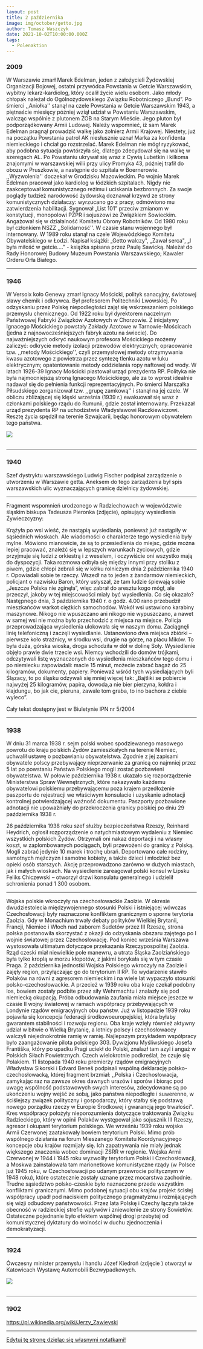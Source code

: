 ```yaml
---
layout: post
title: 2 października
image: img/october/getto.jpg
author: Tomasz Waszczyk
date: 2021-10-02T10:00:00.000Z
tags:
  - Polenaktion
---
```


### 2009

W Warszawie zmarł Marek Edelman, jeden z założycieli Żydowskiej Organizacji Bojowej, ostatni przywódca Powstania w Getcie Warszawskim, wybitny lekarz-kardiolog, który ocalił życie wielu osobom. Jako młody chłopak należał do Ogólnożydowskiego Związku Robotniczego „Bund”. Po śmierci ,,Aniołka'' stanął na czele Powstania w Getcie Warszawskim 1943, a piętnaście miesięcy później wziął udział w Powstaniu Warszawskim, walcząc wspólnie z plutonem ŻOB na Starym Mieście. Jego pluton był podporządkowany Armii Ludowej. Należy wspomnieć, iż sam Marek Edelman pragnął prowadzić walkę jako żołnierz Armii Krajowej. Niestety, już na początku Powstania patrol AK niesłusznie uznał Marka za konfidenta niemieckiego i chciał go rozstrzelać. Marek Edelman nie mógł ryzykować, aby podobna sytuacja powtórzyła się, dlatego zdecydował się na walkę w szeregach AL. Po Powstaniu ukrywał się wraz z Cywią Lubetkin i kilkoma znajomymi w warszawskiej wilii przy ulicy Promyka 43, później trafił do obozu w Pruszkowie, a następnie do szpitala w Boernerowie. ,,Wyzwolenia'' doczekał w Grodzisku Mazowieckim. Po wojnie Marek Edelman pracował jako kardiolog w łódzkich szpitalach. Nigdy nie zaakceptował komunistycznego reżimu i uciskania bezbronnych. Za swoje poglądy tudzież narodowość żydowską doznawał krzywd ze strony komunistycznych działaczy: wyrzucano go z pracy, odmówiono mu zatwierdzenia habilitacji. Sygnował „List 101” przeciw zmianom w konstytucji, monopolowi PZPR i sojuszowi ze Związkiem Sowieckim. Angażował się w działalność Komitetu Obrony Robotników. Od 1980 roku był członkiem NSZZ ,,Solidarność''. W czasie stanu wojennego był internowany. W 1989 roku stanął na czele Wojewódzkiego Komitetu Obywatelskiego w Łodzi. Napisał książki: „Getto walczy", „Zawał serca", „I była miłość w getcie...." - książka spisana przez Paulę Sawicką. Należał do Rady Honorowej Budowy Muzeum Powstania Warszawskiego; Kawaler Orderu Orła Białego.

---

### 1946

W Versoix koło Genewy zmarł Ignacy Mościcki, polityk sanacyjny, światowej sławy chemik i odkrywca. Był profesorem Politechniki Lwowskiej. Po odzyskaniu przez Polskę niepodległości zajął się wskrzeszaniem polskiego przemysłu chemicznego. Od 1922 roku był dyrektorem naczelnym Państwowej Fabryki Związków Azotowych w Chorzowie. Z inicjatywy Ignacego Mościckiego powstały Zakłady Azotowe w Tarnowie-Mościcach (jedna z najnowocześniejszych fabryk azotu na świecie). Do najważniejszych odkryć naukowym profesora Mościckiego możemy zaliczyć: odkrycie metody izolacji przewodów elektrycznych; opracowanie tzw. ,,metody Mościckiego'', czyli przemysłowej metody otrzymywania kwasu azotowego z powietrza przez syntezę tlenku azotu w łuku elektrycznym; opatentowanie metody oddzielania ropy naftowej od wody. W latach 1926-39 Ignacy Mościcki piastował urząd prezydenta RP. Polityka nie była najmocniejszą stroną Ignacego Mościckiego, ale za to wprost idealnie nadawał się do pełnienia funkcji reprezentacyjnych. Po śmierci Marszałka Piłsudskiego zorganizował tzw. ,,grupę zamkową'' i stanął na jej czele. W obliczu zbliżającej się klęski września (1939 r.) ewakuował się wraz z członkami polskiego rządu do Rumunii, gdzie został internowany. Przekazał urząd prezydenta RP na uchodźstwie Władysławowi Raczkiewiczowi. Resztę życia spędził na terenie Szwajcarii, będąc honorowym obywatelem tego państwa.

<img src="./img/october/moscicki.jpg"><br><br>

---

### 1940

Szef dystryktu warszawskiego Ludwig Fischer podpisał zarządzenie o utworzeniu w Warszawie getta. Aneksem do tego zarządzenia był spis warszawskich ulic wyznaczających granicę dzielnicy żydowskiej.

---

Fragment wspomnień urodzonego w Radziechowach w województwie śląskim biskupa Tadeusza Pieronka (zdjęcie), opisujący wysiedlenia Żywieczcyzny:

Krążyła po wsi wieść, że nastąpią wysiedlania, ponieważ już nastąpiły w sąsiednich wioskach. Ale wiadomości o charakterze tego wysiedlenia były mylne. Mówiono mianowicie, że są to przesiedlenia do miejsc, gdzie można lepiej pracować, znaleźć się w lepszych warunkach życiowych, gdzie przyjmuje się ludzi z orkiestrą i z weselem, i oczywiście oni wszystko mają do dyspozycji. Taka rozmowa odbyła się między innymi przy stoliku z piwem, gdzie chłopi zebrali się w kółku rolniczym dnia 2 października 1940 r. Opowiadali sobie te rzeczy. Wszedł na to jeden z żandarmów niemieckich, policjant o nazwisku Baron, który usłyszał, że tam ludzie śpiewają sobie „Jeszcze Polska nie zginęła”, więc zabrał do aresztu kogo mógł, ale przeczył, jakoby w tej miejscowości miały być wysiedlenia. Co się okazało? Następnego dnia, 3 października 1940 r. o godz. 4.00 rano przebudził mieszkańców warkot ciężkich samochodów. Wokół wsi ustawiono karabiny maszynowe. Nikogo nie wpuszczano ani nikogo nie wypuszczano, a nawet w samej wsi nie można było przechodzić z miejsca na miejsce. Policja przeprowadzająca wysiedlenia ulokowała się w naszym domu. Zaciągnęli linię telefoniczną i zaczęli wysiedlanie. Ustanowiono dwa miejsca zbiórki – pierwsze koło strażnicy, w środku wsi, drugie na górze, na placu Mików. To była duża, górska wioska, droga schodziła w dół w dolinę Soły. Wysiedlenie objęło prawie dwie trzecie wsi. Niemcy wchodzili do domów trójkami, odczytywali listę wyznaczonych do wysiedlenia mieszkańców tego domu i po niemiecku zapowiadali: macie 15 minut, możecie zabrać bagaż do 25 kilogramów, dokumenty, papiery. Ponieważ wśród tych wysiedlających byli Ślązacy, to po śląsku odzywali się mniej więcej tak: „Bajtliki se pobiercie najwyżej 25 kilogramów, papira, dowoda,a nie bier pierzyna, kołdra i klajdungu, bo jak cie, pieruna, zawale tom graba, to ino bachora z ciebie wyleco”.

Cały tekst dostępny jest w Biuletynie IPN nr 5/2004

---

### 1938

W dniu 31 marca 1938 r. sejm polski wobec spodziewanego masowego powrotu do kraju polskich Żydów zamieszkałych na terenie Niemiec, uchwalił ustawę o pozbawianiu obywatelstwa. Zgodnie z jej zapisami obywatele polscy przebywający nieprzerwanie za granicą co najmniej przez 5 lat po powstaniu Państwa Polskiego mogli zostać pozbawieni obywatelstwa. W połowie października 1938 r. ukazało się rozporządzenie Ministerstwa Spraw Wewnętrznych, które nakazywało każdemu obywatelowi polskiemu przebywającemu poza krajem przedłożenie paszportu do rejestracji we właściwym konsulacie i uzyskanie adnotacji kontrolnej potwierdzającej ważność dokumentu. Paszporty pozbawione adnotacji nie upoważniały do przekroczenia granicy polskiej po dniu 29 października 1938 r.

26 października 1938 roku szef służby bezpieczeństwa Rzeszy, Reinhard Heydrich, ogłosił rozporządzenie o natychmiastowym wydaleniu z Niemiec wszystkich polskich Żydów. Otrzymali oni nakaz deportacji i na własny koszt, w zaplombowanych pociągach, byli przewożeni do granicy z Polską. Mogli zabrać jedynie 10 marek i trochę ubrań. Deportowano całe rodziny, samotnych mężczyzn i samotne kobiety, a także dzieci i młodzież bez opieki osób starszych. Akcję przeprowadzono zarówno w dużych miastach, jak i małych wioskach. Na wysiedlenie zareagował polski konsul w Lipsku Feliks Chiczewski – otworzył drzwi konsulatu generalnego i udzielił schronienia ponad 1 300 osobom.

---

Wojska polskie wkroczyły na czechosłowackie Zaolzie.
W okresie dwudziestolecia międzywojennego stosunki Polski i istniejącej wówczas Czechosłowacji były naznaczone konfliktem granicznym o sporne terytoria Zaolzia. Gdy w Monachium trwały debaty polityków Wielkiej Brytanii, Francji, Niemiec i Włoch nad zaborem Sudetów przez III Rzeszę, strona polska postanowiła skorzystać z okazji do odzyskania obszaru zajętego po I wojnie światowej przez Czechosłowację.
Pod koniec września Warszawa wystosowała ultimatum dotyczące przekazania Rzeczypospolitej Zaolzia. Rząd czeski miał niewielkie pole manewru, a utrata Śląska Zaolziańskiego była tylko kroplą w morzu kłopotów, z jakimi borykała się w tym czasie Praga. 2 października jednostki Wojska Polskiego wkroczyły na Zaolzie i zajęły region, przyłączając go do terytorium II RP. To wydarzenie stawiło Polaków na równi z agresorem niemieckim i na wiele lat wypaczyło stosunki polsko-czechosłowackie. A przecież w 1939 roku oba kraje czekał podobny los, bowiem zostały podbite przez siły Wehrmachtu i znalazły się pod niemiecką okupacją.
Próba odbudowania zaufania miała miejsce jeszcze w czasie II wojny światowej w ramach współpracy przebywających w Londynie rządów emigracyjnych obu państw. Już w listopadzie 1939 roku pojawiła się koncepcja federacji środkowoeuropejskiej, która byłaby gwarantem stabilności i rozwoju regionu. Oba kraje wzięły również aktywny udział w bitwie o Wielką Brytanię, a lotnicy polscy i czechosłowaccy walczyli niejednokrotnie ramię w ramię. Najlepszym przykładem współpracy było zaangażowanie pilota polskiego 303. Dywizjonu Myśliwskiego Josefa Františka, który po upadku Pragi uciekł do Polski, znalazł tam azyl i angaż w Polskich Siłach Powietrznych. Czech wielokrotnie podkreślał, że czuje się Polakiem.
11 listopada 1940 roku premierzy rządów emigracyjnych Władysław Sikorski i Edvard Beneš podpisali wspólną deklarację polsko-czechosłowacką, której fragment brzmiał: ,,Polska i Czechosłowacja, zamykając raz na zawsze okres dawnych urazów i sporów i biorąc pod uwagę wspólność podstawowych swych interesów, zdecydowane są po ukończeniu wojny wejść ze sobą, jako państwa niepodległe i suwerenne, w ściślejszy związek polityczny i gospodarczy, który stałby się podstawą nowego porządku rzeczy w Europie Środkowej i gwarancją jego trwałości". Kres współpracy położyły nieporozumienia dotyczące traktowania Związku Radzieckiego, który w opinii Polaków występował jako sojusznik III Rzeszy, agresor i okupant terytorium polskiego. We wrześniu 1939 roku wojska Armii Czerwonej zaatakowały bowiem terytorium Polski. Mimo prób wspólnego działania na forum Mieszanego Komitetu Koordynacyjnego koncepcje obu krajów rozmijały się. Ich zapatrywania nie miały jednak większego znaczenia wobec dominacji ZSRR w regionie. Wojska Armii Czerwonej w 1944 i 1945 roku wyzwoliły terytorium Polski i Czechosłowacji, a Moskwa zainstalowała tam marionetkowe komunistyczne rządy (w Polsce już 1945 roku, w Czechosłowacji po udanym przewrocie politycznym w 1948 roku), które ostatecznie zostały uznane przez mocarstwa zachodnie.
Trudne sąsiedztwo polsko-czeskie było naznaczone przede wszystkim konfliktami granicznymi. Mimo podobnej sytuacji obu krajów projekt ścisłej współpracy upadł pod naciskiem politycznego pragmatyzmu i rozmijających się wizji odbudowy państwowości. Przez lata Polskę i Czechy łączyła także obecność w radzieckiej strefie wpływów i zniewolenie ze strony Sowietów. Ostateczne pojednanie było efektem wspólnej drogi przebytej od komunistycznej dyktatury do wolności w duchu zjednoczenia i demokratyzacji.

---

### 1924

Ówczesny minister przemysłu i handlu Józef Kiedroń (zdjęcie ) otworzył w Katowicach Wystawę Automobili Bezwypadkowych.

<img src="./img/october/kiedron.jpg"><br><br>

---

### 1902

https://pl.wikipedia.org/wiki/Jerzy_Zawieyski

---

<a href="https://github.com/TomaszWaszczyk/historia.waszczyk.com/edit/master/src/content/october-2.md" target="_blank">Edytuj tę stronę dzieląc się własnymi notatkami!</a>

